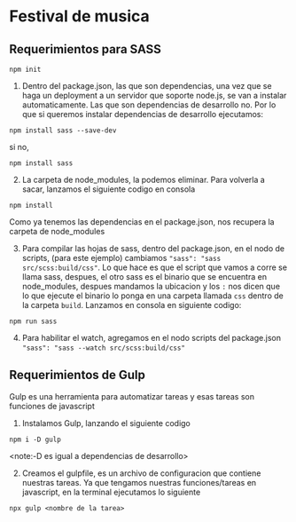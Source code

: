 # Festival de musica
## Requerimientos para SASS
```console
npm init
```
1. Dentro del package.json, las que son dependencias, una vez que se haga un deployment a un servidor que soporte node.js, se van a instalar automaticamente. Las que son dependencias de desarrollo no. Por lo que si queremos instalar dependencias de desarrollo ejecutamos:

```console
npm install sass --save-dev 
```

si no,
```console
npm install sass
```
2. La carpeta de node_modules, la podemos eliminar. Para volverla a sacar, lanzamos el siguiente codigo en consola  
```console
npm install 
```
Como ya tenemos las dependencias en el package.json, nos recupera la carpeta de node_modules

3. Para compilar las hojas de sass, dentro del package.json, en el nodo de scripts, (para este ejemplo) cambiamos `"sass": "sass src/scss:build/css"`. Lo que hace es que el script que vamos a corre se llama sass, despues, el otro sass es el binario que se encuentra en node_modules, despues mandamos la ubicacion y los `:` nos dicen que lo que ejecute el binario lo ponga en una carpeta llamada `css` dentro de la carpeta `build`.
Lanzamos en consola en siguiente codigo:
```console
npm run sass
```
4. Para habilitar el watch, agregamos en el nodo scripts del package.json `"sass": "sass --watch src/scss:build/css"`

## Requerimientos de Gulp

Gulp es una herramienta para automatizar tareas  y esas tareas son funciones de javascript

 1. Instalamos Gulp, lanzando el siguiente codigo

```console
npm i -D gulp
```
<note:-D es igual a dependencias de desarrollo>

2. Creamos el gulpfile, es un archivo de configuracion que contiene nuestras tareas. Ya que tengamos nuestras funciones/tareas en javascript, en la terminal ejecutamos lo siguiente
```console
npx gulp <nombre de la tarea>
```



